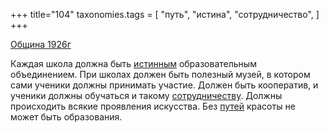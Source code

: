 +++
title="104"
taxonomies.tags = [
 "путь",
 "истина",
 "сотрудничество",
]
+++

[Община 1926г](/agni/1926)

Каждая школа должна быть [истинным](/tags/истина) образовательным объединением. При школах должен быть полезный музей, в котором сами ученики должны принимать участие. Должен быть кооператив, и ученики должны обучаться и такому [сотрудничеству](/tags/сотрудничество). Должны происходить всякие проявления искусства. Без [путей](/tags/путь) красоты не может быть образования.   

